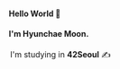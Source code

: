 #### &nbsp;&nbsp;&nbsp;&nbsp;Hello World 🙌
#### &nbsp;&nbsp;&nbsp;&nbsp;I'm Hyunchae Moon.


&nbsp;&nbsp;&nbsp;&nbsp;I'm studying in **42Seoul** ✍️  
